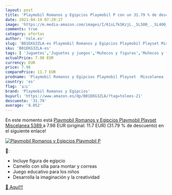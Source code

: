 ```yaml
---
layout: post
title: 'Playmobil Romanos y Egipcios Playmobil P con un 31.79 % de descuento'
date: 2021-04-19 07:29:27
image: 'https://m.media-amazon.com/images/I/61sL7kSKzjL._SL500_._SL400_.jpg'
comments: true
category: ofertas
author: 'tole.es'
slug: 'B01EKG3ZLA-es Playmobil Romanos y Egipcios Playmobil Playset Miscelanea...'
sku: 'B01EKG3ZLA-es'
tags: [ 'Juguetes','Juguetes y juegos','Muñecos y figuras','Muñecos y figuras de acción','playmobil','playmobil romanos y egipcios', ]
actualPrice: 7.98 EUR
currency: EUR
price: 7.98
comparePrice: 11.7 EUR
prodname: 'Playmobil Romanos y Egipcios Playmobil Playset  Miscelanea  5389 '
country: 'es'
flag: '🇪🇸'
brand: 'Playmobil Romanos y Egipcios'
buyurl: 'https://www.amazon.es/dp/B01EKG3ZLA/?tag=tolees-21'
descuento: '31.79'
average: '8.052'
---
```


En este momento está [Playmobil Romanos y Egipcios Playmobil Playset  Miscelanea  5389 ](https://www.amazon.es/dp/B01EKG3ZLA/?tag=tolees-21) a 7.98 EUR (original: 11.7 EUR) (31.79 %  de descuento) en el siguiente enlace!

[![Playmobil Romanos y Egipcios Playmobil P](https://m.media-amazon.com/images/I/61sL7kSKzjL._SL500_._SL400_.jpg)](https://www.amazon.es/dp/B01EKG3ZLA/?tag=tolees-21)

🔎:

- Incluye figura de egipcio
- Camello con silla para montar y correas
- Juego educativo para los niños
- Desarrolla la imaginación y la creatividad

[🛒 Aquí!!!](https://www.amazon.es/dp/B01EKG3ZLA/?tag=tolees-21)
